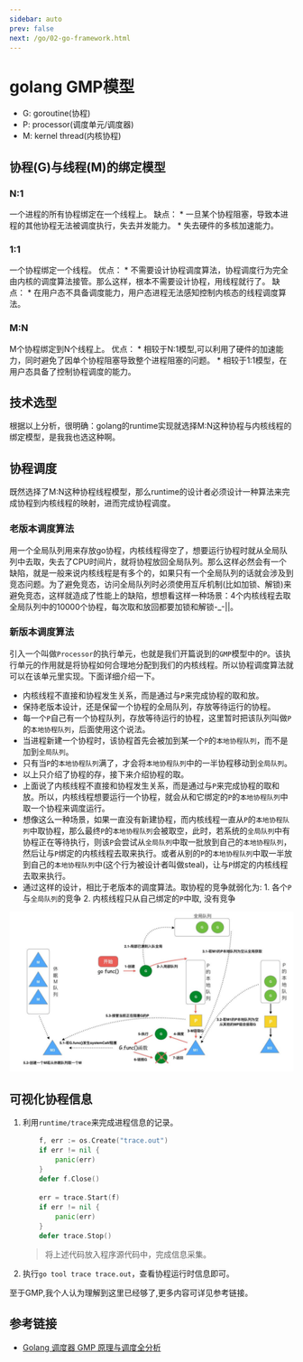 ```yaml
---
sidebar: auto
prev: false
next: /go/02-go-framework.html
---
```

# golang GMP模型
* G: goroutine(协程)
* P: processor(调度单元/调度器)
* M: kernel thread(内核协程)

## 协程(G)与线程(M)的绑定模型
### N:1
一个进程的所有协程绑定在一个线程上。
缺点：
    * 一旦某个协程阻塞，导致本进程的其他协程无法被调度执行，失去并发能力。
    * 失去硬件的多核加速能力。
### 1:1
一个协程绑定一个线程。
优点：
    * 不需要设计协程调度算法，协程调度行为完全由内核的调度算法接管。那么这样，根本不需要设计协程，用线程就行了。
缺点：
    * 在用户态不具备调度能力，用户态进程无法感知控制内核态的线程调度算法。

### M:N
M个协程绑定到N个线程上。
优点：
    * 相较于N:1模型,可以利用了硬件的加速能力，同时避免了因单个协程阻塞导致整个进程阻塞的问题。
    * 相较于1:1模型，在用户态具备了控制协程调度的能力。

## 技术选型
根据以上分析，很明确：golang的runtime实现就选择M:N这种协程与内核线程的绑定模型，是我我也选这种啊。

## 协程调度
既然选择了M:N这种协程线程模型，那么runtime的设计者必须设计一种算法来完成协程到内核线程的映射，进而完成协程调度。
### 老版本调度算法
用一个全局队列用来存放go协程，内核线程得空了，想要运行协程时就从全局队列中去取，失去了CPU时间片，就将协程放回全局队列。那么这样必然会有一个缺陷，就是一般来说内核线程是有多个的，如果只有一个全局队列的话就会涉及到竞态问题。为了避免竞态，访问全局队列时必须使用互斥机制(比如加锁、解锁)来避免竞态，这样就造成了性能上的缺陷，想想看这样一种场景：4个内核线程去取全局队列中的10000个协程，每次取和放回都要加锁和解锁-_-||。

### 新版本调度算法
引入一个叫做`Processor`的执行单元，也就是我们开篇说到的`GMP`模型中的`P`。该执行单元的作用就是将协程如何合理地分配到我们的内核线程。所以协程调度算法就可以在该单元里实现。下面详细介绍一下。

* 内核线程不直接和协程发生关系，而是通过与`P`来完成协程的取和放。
* 保持老版本设计，还是保留一个协程的全局队列，存放等待运行的协程。
* 每一个`P`自己有一个协程队列，存放等待运行的协程，这里暂时把该队列叫做`P`的`本地协程队列`，后面使用这个说法。
* 当进程新建一个协程时，该协程首先会被加到某一个`P`的`本地协程队列`，而不是加到`全局队列`。
* 只有当`P`的`本地协程队列`满了，才会将`本地协程队列`中的一半协程移动到`全局队列`。
* 以上只介绍了协程的存，接下来介绍协程的取。
* 上面说了内核线程不直接和协程发生关系，而是通过与`P`来完成协程的取和放。所以，内核线程想要运行一个协程，就会从和它绑定的`P`的`本地协程队列`中取一个协程来调度运行。
* 想像这么一种场景，如果一直没有新建协程，而内核线程一直从`P`的`本地协程队列`中取协程，那么最终`P`的`本地协程队列`会被取空，此时，若系统的`全局队列`中有协程正在等待执行，则该`P`会尝试从`全局队列`中取一批放到自己的`本地协程队列`，然后让与`P`绑定的内核线程去取来执行。或者从别的`P`的`本地协程队列`中取一半放到自己的`本地协程队列`中(这个行为被设计者叫做steal)，让与`P`绑定的内核线程去取来执行。
* 通过这样的设计，相比于老版本的调度算法。取协程的竞争就弱化为: 1. 各个`P`与`全局队列`的竞争 2. 内核线程只从自己绑定的`P`中取, 没有竞争

![](./imgs/go-gmp.jpeg)

## 可视化协程信息
1. 利用`runtime/trace`来完成进程信息的记录。
    ```go
        f, err := os.Create("trace.out")
        if err != nil {
            panic(err)
        }
        defer f.Close()

        err = trace.Start(f)
        if err != nil {
            panic(err)
        }
        defer trace.Stop()
    ```
    > 将上述代码放入程序源代码中，完成信息采集。
2. 执行`go tool trace trace.out`，查看协程运行时信息即可。

至于GMP,我个人认为理解到这里已经够了,更多内容可详见参考链接。
## 参考链接
* [Golang 调度器 GMP 原理与调度全分析](https://learnku.com/articles/41728)